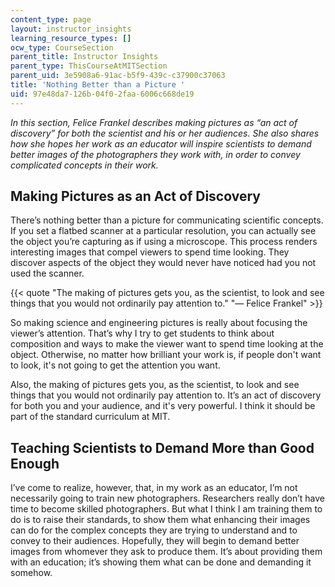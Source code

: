 ```yaml
---
content_type: page
layout: instructor_insights
learning_resource_types: []
ocw_type: CourseSection
parent_title: Instructor Insights
parent_type: ThisCourseAtMITSection
parent_uid: 3e5908a6-91ac-b5f9-439c-c37900c37063
title: 'Nothing Better than a Picture '
uid: 97e48da7-126b-04f0-2faa-6006c668de19
---
```


_In this section, Felice Frankel describes making pictures as “an act of discovery” for both the scientist and his or her audiences. She also shares how she hopes her work as an educator will inspire scientists to demand better images of the photographers they work with, in order to convey complicated concepts in their work._

Making Pictures as an Act of Discovery
--------------------------------------

There’s nothing better than a picture for communicating scientific concepts. If you set a flatbed scanner at a particular resolution, you can actually see the object you’re capturing as if using a microscope. This process renders interesting images that compel viewers to spend time looking. They discover aspects of the object they would never have noticed had you not used the scanner.

{{< quote "The making of pictures gets you, as the scientist, to look and see things that you would not ordinarily pay attention to." "— Felice Frankel" >}}

So making science and engineering pictures is really about focusing the viewer’s attention. That’s why I try to get students to think about composition and ways to make the viewer want to spend time looking at the object. Otherwise, no matter how brilliant your work is, if people don't want to look, it's not going to get the attention you want.

Also, the making of pictures gets you, as the scientist, to look and see things that you would not ordinarily pay attention to. It’s an act of discovery for both you and your audience, and it's very powerful. I think it should be part of the standard curriculum at MIT.

Teaching Scientists to Demand More than Good Enough
---------------------------------------------------

I’ve come to realize, however, that, in my work as an educator, I’m not necessarily going to train new photographers. Researchers really don’t have time to become skilled photographers. But what I think I am training them to do is to raise their standards, to show them what enhancing their images can do for the complex concepts they are trying to understand and to convey to their audiences. Hopefully, they will begin to demand better images from whomever they ask to produce them. It’s about providing them with an education; it’s showing them what can be done and demanding it somehow.